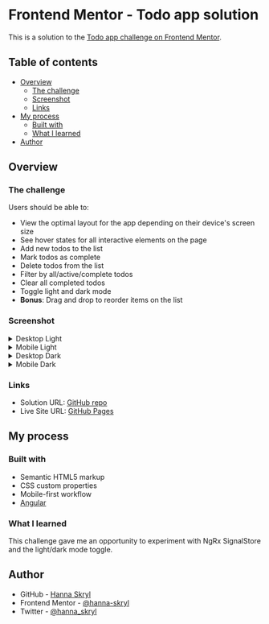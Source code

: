 # Frontend Mentor - Todo app solution

This is a solution to the [Todo app challenge on Frontend Mentor](https://www.frontendmentor.io/challenges/todo-app-Su1_KokOW).

## Table of contents

- [Overview](#overview)
  - [The challenge](#the-challenge)
  - [Screenshot](#screenshot)
  - [Links](#links)
- [My process](#my-process)
  - [Built with](#built-with)
  - [What I learned](#what-i-learned)
- [Author](#author)

## Overview

### The challenge

Users should be able to:

- View the optimal layout for the app depending on their device's screen size
- See hover states for all interactive elements on the page
- Add new todos to the list
- Mark todos as complete
- Delete todos from the list
- Filter by all/active/complete todos
- Clear all completed todos
- Toggle light and dark mode
- **Bonus**: Drag and drop to reorder items on the list

### Screenshot

<details>
  <summary>Desktop Light</summary>
  <img width="600" src="./solution_desktop_light.png" />
</details>
<details>
  <summary>Mobile Light</summary>
  <img width="250" src="./solution_mobile_light.png" />
</details>
<details>
  <summary>Desktop Dark</summary>
  <img width="600" src="./solution_desktop_dark.png" />
</details>
<details>
  <summary>Mobile Dark</summary>
  <img width="250" src="./solution_mobile_dark.png" />
</details>

### Links

- Solution URL: [GitHub repo](https://github.com/hanna-skryl/todo-app)
- Live Site URL: [GitHub Pages](https://hanna-skryl.github.io/todo-app/)

## My process

### Built with

- Semantic HTML5 markup
- CSS custom properties
- Mobile-first workflow
- [Angular](https://angular.io/)

### What I learned

This challenge gave me an opportunity to experiment with NgRx SignalStore and the light/dark mode toggle.

## Author

- GitHub - [Hanna Skryl](https://github.com/hanna-skryl)
- Frontend Mentor - [@hanna-skryl](https://www.frontendmentor.io/profile/hanna-skryl)
- Twitter - [@hanna_skryl](https://twitter.com/hanna_skryl)

